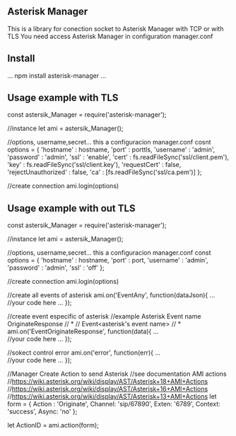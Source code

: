 ## Asterisk Manager
This is a library for conection socket to Asterisk Manager with TCP or with TLS
You need access Asterisk Manager in configuration manager.conf

## Install

...
npm install asterisk-manager
...


## Usage example with TLS

const astersik_Manager = require('asterisk-manager');

//instance
let ami = astersik_Manager();


//options, username,secret... this a configuracion manager.conf
cosnt options = {
	    'hostname' : hostname,
	    'port'     : porttls,
	    'username' : 'admin',
	    'password' : 'admin',
	    'ssl'      : 'enable',
	    'cert'     : fs.readFileSync('ssl/client.pem'),
	    'key'      : fs.readFileSync('ssl/client.key'),
	    'requestCert'        : false,
	    'rejectUnauthorized' : false,
	    'ca'       : [fs.readFileSync('ssl/ca.pem')]
      };


//create connection
ami.login(options)


## Usage example with out TLS
const astersik_Manager = require('asterisk-manager');

//instance
let ami = astersik_Manager();


//options, username,secret... this a configuracion manager.conf
const options = {
      'hostname' : hostname,
      'port'     : port,
      'username' : 'admin',
      'password' : 'admin',
      'ssl'      : 'off'
      };

//create connection
ami.login(options)


//create all events of asterisk
ami.on('EventAny', function(dataJson){
      ...
      //your code here
      ...
});

//create event especific of asterisk
//example  Asterisk Event name OriginateResponse
// *
// Event<asterisk's event name>
// *
ami.on('EventOriginateResponse', function(data){
      ...     
      //your code here
      ...
});



//sokect control error 
ami.on('error', function(err){
      ...     
      //your code here
      ...
});


//Manager Create Action to send Asterisk
//see documentation AMI actions 
//https://wiki.asterisk.org/wiki/display/AST/Asterisk+18+AMI+Actions
//https://wiki.asterisk.org/wiki/display/AST/Asterisk+16+AMI+Actions
//https://wiki.asterisk.org/wiki/display/AST/Asterisk+13+AMI+Actions
let form = {
    Action : 'Originate',
    Channel: 'sip/67890',
    Exten: '6789',
    Context: 'success',
    Async: 'no'
};
    
let ActionID = ami.action(form);




